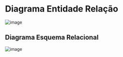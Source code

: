 # Diagrama Entidade Relação

![image](https://github.com/tads-cnat/qajuda/assets/104863215/d499f5f1-e43f-43cf-9dbe-856bfba16cd6)

## Diagrama Esquema Relacional

![image](https://github.com/tads-cnat/qajuda/assets/104863215/2239996b-bdef-4860-9e89-49fd99936d5d)

